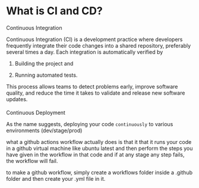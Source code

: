 # What is CI and CD?

#### 

[](https://projects.100xdevs.com/tracks/CI-CD/cicd-1#8dcc536914ea4b33af86084e45f26ab7 "Continuous Integration")Continuous Integration

Continuous Integration (CI) is a development practice where developers frequently integrate their code changes into a shared repository, preferably several times a day. Each integration is automatically verified by

1. Building the project and

2. Running automated tests.

This process allows teams to detect problems early, improve software quality, and reduce the time it takes to validate and release new software updates.

#### 

[](https://projects.100xdevs.com/tracks/CI-CD/cicd-1#1b894e8c73894364a7193702cab18c29 "Continuous Deployment")Continuous Deployment

As the name suggests, deploying your code `continuously` to various environments (dev/stage/prod)

what a github actions workflow actually does is that it that it runs your code in a github virtual machine like ubuntu latest and then perform the steps you have given in the workflow in that code and if at any stage any step fails, the workflow will fail.

to make a github workflow, simply create a workflows folder inside a .github folder and then create your .yml file in it.

